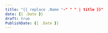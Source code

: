 ```yaml
---
title: "{{ replace .Name "-" " " | title }}"
date: {{ .Date }}
draft: true
PublishDate: {{ .Date }}
---
```

